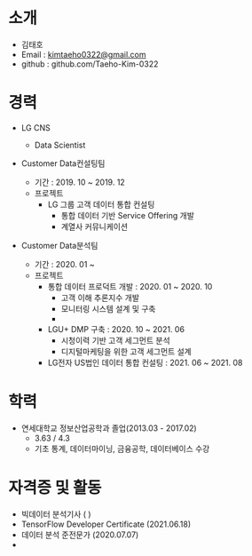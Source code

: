 # 소개
- 김태호
- Email : kimtaeho0322@gmail.com
- github : github.com/Taeho-Kim-0322

# 경력
- LG CNS
  - Data Scientist
 - Customer Data컨설팅팀
   - 기간 : 2019. 10 ~ 2019. 12
   - 프로젝트
     - LG 그룹 고객 데이터 통합 컨설팅
       - 통합 데이터 기반 Service Offering 개발
       - 계열사 커뮤니케이션

 - Customer Data분석팀
   - 기간 : 2020. 01 ~ 
   - 프로젝트
     - 통합 데이터 프로덕트 개발 : 2020. 01 ~ 2020. 10
       - 고객 이해 추론지수 개발
       - 모니터링 시스템 설계 및 구축
       - 
     - LGU+ DMP 구축 : 2020. 10 ~ 2021. 06
       - 시청이력 기반 고객 세그먼트 분석
       - 디지털마케팅을 위한 고객 세그먼트 설계
     - LG전자 US법인 데이터 통합 컨설팅 : 2021. 06 ~ 2021. 08

# 학력
- 연세대학교 정보산업공학과 졸업(2013.03 - 2017.02)
  - 3.63 / 4.3
  - 기초 통계, 데이터마이닝, 금융공학, 데이터베이스 수강

# 자격증 및 활동
- 빅데이터 분석기사 ( )
- TensorFlow Developer Certificate (2021.06.18)
- 데이터 분석 준전문가 (2020.07.07)
- 
